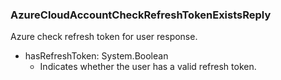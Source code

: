 ### AzureCloudAccountCheckRefreshTokenExistsReply
Azure check refresh token for user response.

- hasRefreshToken: System.Boolean
  - Indicates whether the user has a valid refresh token.
